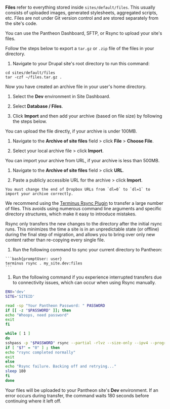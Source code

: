 **Files** refer to everything stored inside `sites/default/files`. This usually consists of uploaded images, generated stylesheets, aggregated scripts, etc. Files are not under Git version control and are stored separately from the site's code.

You can use the Pantheon Dashboard, SFTP, or Rsync to upload your site's files.

Follow the steps below to export a `tar.gz` or `.zip` file of the files in your directory.

1. Navigate to your Drupal site's root directory to run this command: 

  ```bash{promptUser: user}
  cd sites/default/files
  tar -czf ~/files.tar.gz .
  ```

  Now you have created an archive file in your user's home directory.

1. Select the **<span class="glyphicons glyphicons-wrench"></span> Dev** environment in Site Dashboard.

1. Select **<span class="glyphicons glyphicons-server"></span> Database / Files**.

1. Click **Import** and then add your archive (based on file size) by following the steps below.

  <TabList>

  <Tab title="Up to 100MBs" id="100mbsfiles-id" active={true}>

   You can upload the file directly, if your archive is under 100MB.

   1. Navigate to the **Archive of site files** field > click **File** > **Choose File**.

   1. Select your local archive file > click **Import**.

  </Tab>

  <Tab title="Up to 500MBs" id="500mbsfiles">

  You can import your archive from URL, if your archive is less than 500MB.

   1. Navigate to the **Archive of site files** field > click **URL**.

   1. Paste a publicly accessible URL for the archive > click **Import**. 
   
   <Alert title="Note"  type="info" >

    You must change the end of Dropbox URLs from `dl=0` to `dl=1` to import your archive correctly.

   </Alert>

  </Tab>

  <Tab title="Over 500MBs" id="500mbsplusfiles">

  We recommend using the [Terminus Rsync Plugin](https://github.com/pantheon-systems/terminus-rsync-plugin) to transfer a large number of files. This avoids using numerous command line arguments and specific directory structures, which make it easy to introduce mistakes.

  Rsync only transfers the new changes to the directory after the initial rsync runs. This minimizes the time a site is in an unpredictable state (or offline) during the final step of migration, and allows you to bring over only new content rather than re-copying every single file.

  1. Run the following command to sync your current directory to Pantheon:

    ```bash{promptUser: user}
    terminus rsync . my_site.dev:files
    ```

  1. Run the following command if you experience interrupted transfers due to connectivity issues, which can occur when using Rsync manually.

  ```bash
  ENV='dev'
  SITE='SITEID'

  read -sp "Your Pantheon Password: " PASSWORD
  if [[ -z "$PASSWORD" ]]; then
  echo "Whoops, need password"
  exit
  fi

  while [ 1 ]
  do
  sshpass -p "$PASSWORD" rsync --partial -rlvz --size-only --ipv4 --progress -e 'ssh -p 2222' ./files/* --temp-dir=../tmp/ $ENV.$SITE@appserver.$ENV.$SITE.drush.in:files/
  if [ "$?" = "0" ] ; then
  echo "rsync completed normally"
  exit
  else
  echo "Rsync failure. Backing off and retrying..."
  sleep 180
  fi
  done
  ```

 Your files will be uploaded to your Pantheon site's **<span class="glyphicons glyphicons-wrench"></span> Dev** environment. If an error occurs during transfer, the command waits 180 seconds before continuing where it left off.

  </Tab>

  </TabList>
